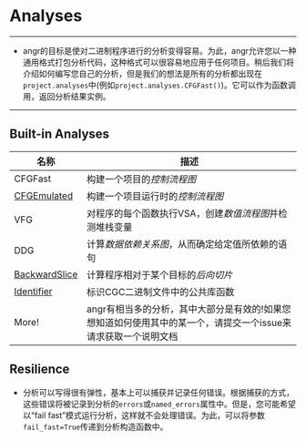 # Analyses

---

* angr的目标是使对二进制程序进行的分析变得容易。为此，angr允许您以一种通用格式打包分析代码，这种格式可以很容易地应用于任何项目。稍后我们将介绍如何编写您自己的分析，但是我们的想法是所有的分析都出现在`project.analyses`中(例如`project.analyses.CFGFast()`)。它可以作为函数调用，返回分析结果实例。

---

## Built-in Analyses

| 名称                                                                     | 描述                                                           |
| ---------------------------------------------------------------------- | ------------------------------------------------------------ |
| CFGFast                                                                | 构建一个项目的*控制流程图*                                               |
| [CFGEmulated](https://docs.angr.io/built-in-analyses/cfg)              | 构建一个项目运行时的*控制流程图*                                            |
| VFG                                                                    | 对程序的每个函数执行VSA，创建*数值流程图*并检测堆栈变量                               |
| DDG                                                                    | 计算*数据依赖关系图*，从而确定给定值所依赖的语句                                    |
| [BackwardSlice](https://docs.angr.io/built-in-analyses/backward_slice) | 计算程序相对于某个目标的*后向切片*                                           |
| [Identifier](https://docs.angr.io/built-in-analyses/identifier)        | 标识CGC二进制文件中的公共库函数                                            |
| More!                                                                  | angr有相当多的分析，其中大部分是有效的!如果您想知道如何使用其中的某一个，请提交一个issue来请求获取一个说明文档 |

## Resilience

* 分析可以写得很有弹性，基本上可以捕获并记录任何错误。根据捕获的方式，这些错误将被记录到分析的`errors`或`named_errors`属性中。但是，您可能希望以“fail fast”模式运行分析，这样就不会处理错误。为此，可以将参数`fail_fast=True`传递到分析构造函数中。
